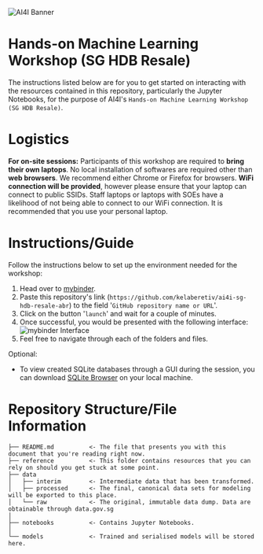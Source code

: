 ![AI4I Banner](https://gallery.mailchimp.com/f98d5ac0a3fbbdcdda35136ab/images/2002af76-5fd4-4185-9d49-28558b6b8772.png)
# Hands-on Machine Learning Workshop (SG HDB Resale)
The instructions listed below are for you to get started on interacting with the resources contained in this repository, particularly the Jupyter Notebooks, for the purpose of AI4I's `Hands-on Machine Learning Workshop (SG HDB Resale)`.

# Logistics
__For on-site sessions:__ Participants of this workshop are required to **bring their own laptops**. No local installation of softwares are required other than **web browsers**. We recommend either Chrome or Firefox for browsers. **WiFi connection will be provided**, however please ensure that your laptop can connect to public SSIDs. Staff laptops or laptops with SOEs have a likelihood of not being able to connect to our WiFi connection. It is recommended that you use your personal laptop.

# Instructions/Guide
Follow the instructions below to set up the environment needed for the workshop:
1. Head over to [mybinder](https://mybinder.org/).
2. Paste this repository's link (`https://github.com/kelaberetiv/ai4i-sg-hdb-resale-abr`) to the field '`GitHub repository name or URL`'.
3. Click on the button '`launch`' and wait for a couple of minutes.
4. Once successful, you would be presented with the following interface:
![mybinder Interface](https://i.imgur.com/rpgRmSP.png)
5. Feel free to navigate through each of the folders and files.


Optional:
+ To view created SQLite databases through a GUI during the session, you can download [SQLite Browser](https://sqlitebrowser.org/dl/) on your local machine.

# Repository Structure/File Information
```
├── README.md          <- The file that presents you with this document that you're reading right now.
├── reference          <- This folder contains resources that you can rely on should you get stuck at some point.
├── data
│   ├── interim        <- Intermediate data that has been transformed.
│   ├── processed      <- The final, canonical data sets for modeling will be exported to this place.
│   └── raw            <- The original, immutable data dump. Data are obtainable through data.gov.sg
│
├── notebooks          <- Contains Jupyter Notebooks.
│
└── models             <- Trained and serialised models will be stored here.
```
